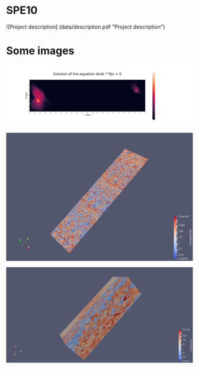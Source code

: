 # SPE10

![Project description] (data/description.pdf "Project description")

# Some images
<p align="center">
  <img src="data/Example.png">
</p>

<p align="center">
  <img src="data/50_slice_from_dataset.png">
</p>

<p align="center">
  <img src="data/dataset_spe10.png">
</p>